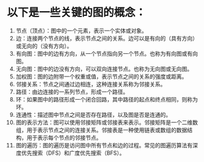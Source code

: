 # 以下是一些关键的图的概念：

1. 节点（顶点）：图中的一个元素，表示一个实体或对象。
2. 边：连接两个节点的线，表示节点之间的关系。边可以是有向的（具有方向）或无向的（没有方向）。
3. 有向图：图中的边有方向，从一个节点指向另一个节点。也称为有向图或有向图。
4. 无向图：图中的边没有方向，可以双向连接节点。也称为无向图或无向图。
5. 加权图：图的边附带一个权重或值，表示节点之间的关系的强度或距离。
6. 邻接关系：节点之间通过边相连，这种连接关系称为邻接关系。
7. 路径：由边连接的一系列节点，形成一个路径。
8. 环：如果图中的路径形成一个闭合回路，其中路径的起点和终点相同，则称为环。
9. 连通性：描述图中节点之间是否存在路径，以及图是否是连通的。
10. 图的表示方法：图可以使用邻接矩阵或邻接表来表示。邻接矩阵是一个二维数组，用于表示节点之间的连接关系。邻接表是一种使用链表或数组的数据结构，用于表示每个节点的邻接节点。
11. 图的遍历：图的遍历是访问图中所有节点和边的过程。常见的图遍历算法有深度优先搜索（DFS）和广度优先搜索（BFS）。